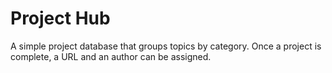 # Project Hub
A simple project database that groups topics by category.  Once a project is complete, a URL and an author can be assigned.